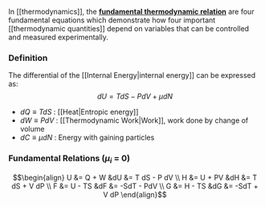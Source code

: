 In [[thermodynamics]], the [**fundamental thermodynamic relation**](https://en.wikipedia.org/wiki/Fundamental_thermodynamic_relation) are four fundamental equations which demonstrate how four important [[thermodynamic quantities]] depend on variables that can be controlled and measured experimentally.

### Definition
The differential of the [[Internal Energy\|internal energy]] can be expressed as:
$$dU = T dS - PdV + \mu dN$$
 - $dQ \equiv TdS$  : [[Heat\|Entropic energy]]
 - $dW \equiv PdV$ : [[Thermodynamic Work\|Work]], work done by change of volume
 - $dC \equiv \mu dN$  : Energy with gaining particles

### Fundamental Relations ($\mu_i$ = 0)
$$\begin{align}
U &= Q + W  &dU &= T dS - P dV \\
H &= U + PV &dH &= T dS + V dP \\
F &= U - TS &dF &= -SdT - PdV \\
G &= H - TS &dG &= -SdT + V dP
\end{align}$$

